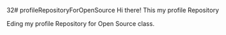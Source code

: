 32# profileRepositoryForOpenSource
Hi there! This my profile Repository

Eding my profile Repository for Open Source class.
